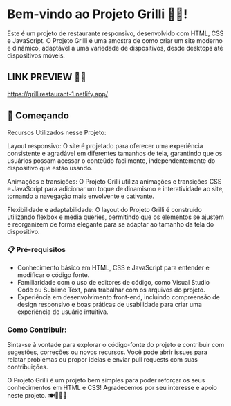 # Bem-vindo ao Projeto Grilli 👨‍🍳!

Este é um projeto de restaurante responsivo, desenvolvido com HTML, CSS e JavaScript. O Projeto Grilli é uma amostra de como criar um site moderno e dinâmico, adaptável a uma variedade de dispositivos, desde desktops até dispositivos móveis.

## LINK PREVIEW 👨‍💻
https://grillirestaurant-1.netlify.app/

## 🚀 Começando

Recursos Utilizados nesse Projeto:

Layout responsivo: O site é projetado para oferecer uma experiência consistente e agradável em diferentes tamanhos de tela, garantindo que os usuários possam acessar o conteúdo facilmente, independentemente do dispositivo que estão usando.

Animações e transições: O Projeto Grilli utiliza animações e transições CSS e JavaScript para adicionar um toque de dinamismo e interatividade ao site, tornando a navegação mais envolvente e cativante.

Flexibilidade e adaptabilidade: O layout do Projeto Grilli é construído utilizando flexbox e media queries, permitindo que os elementos se ajustem e reorganizem de forma elegante para se adaptar ao tamanho da tela do dispositivo.

### 📋 Pré-requisitos

 - Conhecimento básico em HTML, CSS e JavaScript para entender e modificar o código fonte.
 - Familiaridade com o uso de editores de código, como Visual Studio Code ou Sublime Text, para trabalhar com os arquivos do projeto.
 - Experiência em desenvolvimento front-end, incluindo compreensão de design responsivo e boas práticas de usabilidade para criar uma experiência de usuário intuitiva.

### Como Contribuir:

Sinta-se à vontade para explorar o código-fonte do projeto e contribuir com sugestões, correções ou novos recursos. Você pode abrir issues para relatar problemas ou propor ideias e enviar pull requests com suas contribuições.

O Projeto Grilli é um projeto bem simples para poder reforçar os seus conhecimentos em HTML e CSS! Agradecemos por seu interesse e apoio neste projeto. 🍽️👨‍🍳🌟
